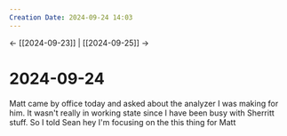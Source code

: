 ```yaml
---
Creation Date: 2024-09-24 14:03
---
```


<- [[2024-09-23]] | [[2024-09-25]]  ->

# 2024-09-24
Matt came by office today and asked about the analyzer I was making for him. It wasn't really in working state since I have been busy with Sherritt stuff. So I told Sean hey I'm focusing on the this thing for Matt